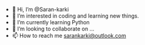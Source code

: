 - 👋 Hi, I’m @Saran-karki
- 👀 I’m interested in coding and learning new things.
- 🌱 I’m currently learning Python
- 💞️ I’m looking to collaborate on ...
- 📫 How to reach me sarankarki@outlook.com

<!---
Saran-karki/Saran-karki is a ✨ special ✨ repository because its `README.md` (this file) appears on your GitHub profile.
You can click the Preview link to take a look at your changes.
--->
